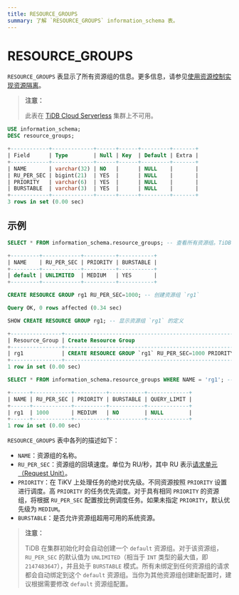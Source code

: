```yaml
---
title: RESOURCE_GROUPS
summary: 了解 `RESOURCE_GROUPS` information_schema 表。
---
```


# RESOURCE_GROUPS

`RESOURCE_GROUPS` 表显示了所有资源组的信息。更多信息，请参见[使用资源控制实现资源隔离](/tidb-resource-control.md)。

> **注意：**
>
> 此表在 [TiDB Cloud Serverless](https://docs.pingcap.com/tidbcloud/select-cluster-tier#tidb-cloud-serverless) 集群上不可用。

```sql
USE information_schema;
DESC resource_groups;
```

```sql
+------------+-------------+------+------+---------+-------+
| Field      | Type        | Null | Key  | Default | Extra |
+------------+-------------+------+------+---------+-------+
| NAME       | varchar(32) | NO   |      | NULL    |       |
| RU_PER_SEC | bigint(21)  | YES  |      | NULL    |       |
| PRIORITY   | varchar(6)  | YES  |      | NULL    |       |
| BURSTABLE  | varchar(3)  | YES  |      | NULL    |       |
+------------+-------------+------+------+---------+-------+
3 rows in set (0.00 sec)
```

## 示例

```sql
SELECT * FROM information_schema.resource_groups; -- 查看所有资源组。TiDB 有一个 `default` 资源组。
```

```sql
+---------+------------+----------+-----------+
| NAME    | RU_PER_SEC | PRIORITY | BURSTABLE |
+---------+------------+----------+-----------+
| default | UNLIMITED  | MEDIUM   | YES       |
+---------+------------+----------+-----------+
```

```sql
CREATE RESOURCE GROUP rg1 RU_PER_SEC=1000; -- 创建资源组 `rg1`
```

```sql
Query OK, 0 rows affected (0.34 sec)
```

```sql
SHOW CREATE RESOURCE GROUP rg1; -- 显示资源组 `rg1` 的定义
```

```sql
+----------------+---------------------------------------------------------------+
| Resource_Group | Create Resource Group                                         |
+----------------+---------------------------------------------------------------+
| rg1            | CREATE RESOURCE GROUP `rg1` RU_PER_SEC=1000 PRIORITY="MEDIUM" |
+----------------+---------------------------------------------------------------+
1 row in set (0.00 sec)
```

```sql
SELECT * FROM information_schema.resource_groups WHERE NAME = 'rg1'; -- 查看资源组 `rg1`
```

```sql
+------+------------+----------+-----------+-------------+
| NAME | RU_PER_SEC | PRIORITY | BURSTABLE | QUERY_LIMIT |
+------+------------+----------+-----------+-------------+
| rg1  | 1000       | MEDIUM   | NO        | NULL        |
+------+------------+----------+-----------+-------------+
1 row in set (0.00 sec)
```

`RESOURCE_GROUPS` 表中各列的描述如下：

* `NAME`：资源组的名称。
* `RU_PER_SEC`：资源组的回填速度。单位为 RU/秒，其中 RU 表示[请求单元（Request Unit）](/tidb-resource-control.md#what-is-request-unit-ru)。
* `PRIORITY`：在 TiKV 上处理任务的绝对优先级。不同资源按照 `PRIORITY` 设置进行调度。高 `PRIORITY` 的任务优先调度。对于具有相同 `PRIORITY` 的资源组，将根据 `RU_PER_SEC` 配置按比例调度任务。如果未指定 `PRIORITY`，默认优先级为 `MEDIUM`。
* `BURSTABLE`：是否允许资源组超用可用的系统资源。

> **注意：**
>
> TiDB 在集群初始化时会自动创建一个 `default` 资源组。对于该资源组，`RU_PER_SEC` 的默认值为 `UNLIMITED`（相当于 `INT` 类型的最大值，即 `2147483647`），并且处于 `BURSTABLE` 模式。所有未绑定到任何资源组的请求都会自动绑定到这个 `default` 资源组。当你为其他资源组创建新配置时，建议根据需要修改 `default` 资源组配置。
